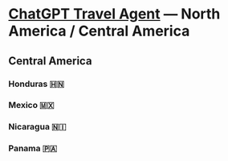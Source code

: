 # [ChatGPT Travel Agent](https://chat.openai.com/) — North America / Central America 
## Central America 
### Honduras 🇭🇳 
### Mexico 🇲🇽 
### Nicaragua 🇳🇮 
### Panama 🇵🇦 
